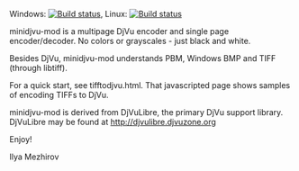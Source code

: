 Windows: [![Build status](https://ci.appveyor.com/api/projects/status/v71a13vhb65ji614?svg=true)](https://ci.appveyor.com/project/Truf/minidjvu-mod-windows), Linux: [![Build status](https://ci.appveyor.com/api/projects/status/11629wtfwqp9ni0j?svg=true)](https://ci.appveyor.com/project/Truf/minidjvu-mod-ubuntu)

minidjvu-mod is a multipage DjVu encoder and single page encoder/decoder.
No colors or grayscales - just black and white.

Besides DjVu, minidjvu-mod understands PBM, Windows BMP and TIFF (through libtiff).


For a quick start, see tifftodjvu.html.
That javascripted page shows samples of encoding TIFFs to DjVu.


minidjvu-mod is derived from DjVuLibre, the primary DjVu support library.
DjVuLibre may be found at
    http://djvulibre.djvuzone.org


Enjoy!

Ilya Mezhirov
